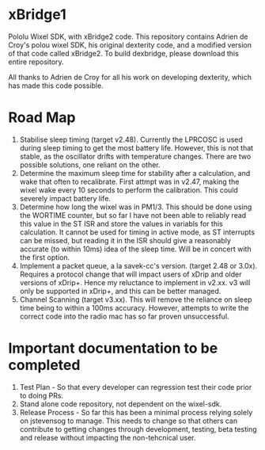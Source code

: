 # xBridge1

Pololu Wixel SDK, with xBridge2 code.
This repository contains Adrien de Croy's polou wixel SDK, his original dexterity code, and a modified version of that code called xBridge2.
To build dexbridge, please download this entire repository.

All thanks to Adrien de Croy for all his work on developing dexterity, which has made this code possible.

# Road Map

1. Stabilise sleep timing (target v2.48).  Currently the LPRCOSC is used during sleep timing to get the most battery life.  However, this is not that stable, as the oscillator drifts with temperature changes.  There are two possible solutions, one reliant on the other.
  1. Determine the maximum sleep time for stability after a calculation, and wake that often to recalibrate.  First attmpt was in v2.47, making the wixel wake every 10 seconds to perform the calibration.  This could severely impact battery life.
  2. Determine how long the wixel was in PM1/3.  This should be done using the WORTIME counter, but so far I have not been able to reliably read this value in the ST ISR and store the values in variabls for this calculation.  It cannot be used for timing in active mode, as ST interrupts can be missed, but reading it in the ISR should give a reasonably accurate (to within 10ms) idea of the sleep time.  Will be in concert with the first option.
2. Implement a packet queue, a la savek-cc's version.  (target 2.48 or 3.0x).  Requires a protocol change that will impact users of xDrip and older versions of xDrip+.  Hence my reluctance to implement in v2.xx.  v3 will only be supported in xDrip+, and this can be better managed.
3. Channel Scanning (target v3.xx).  This will remove the reliance on sleep time being to within a 100ms accuracy.  However, attempts to write the correct code into the radio mac has so far proven unsuccessful.

# Important documentation to be completed
1. Test Plan - So that every developer can regression test their code prior to doing PRs.
2. Stand alone code repository, not dependent on the wixel-sdk.
3. Release Process - So far this has been a minimal process relying solely on jstevensog to manage.  This needs to change so that others can contribute to getting changes through development, testing, beta testing and release without impacting the non-tehcnical user.
